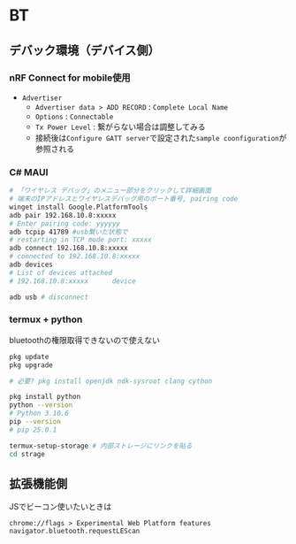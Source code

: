 # BT

## デバック環境（デバイス側）

### nRF Connect for mobile使用

- ```Advertiser```
  - ```Advertiser data > ADD RECORD``` : ```Complete Local Name```
  - ```Options``` : ```Connectable```
  - ```Tx Power Level``` : 繋がらない場合は調整してみる
  - 接続後は```Configure GATT server```で設定された```sample coonfiguration```が参照される

### C# MAUI

```bash
# 「ワイヤレス デバッグ」のメニュー部分をクリックして詳細画面
# 端末のIPアドレスとワイヤレスデバッグ用のポート番号, pairing code
winget install Google.PlatformTools
adb pair 192.168.10.8:xxxxx
# Enter pairing code: yyyyyy
adb tcpip 41789 #usb繋いだ状態で
# restarting in TCP mode port: xxxxx
adb connect 192.168.10.8:xxxxx
# connected to 192.168.10.8:xxxxx
adb devices
# List of devices attached
# 192.168.10.8:xxxxx      device

adb usb # disconnect
```

### termux + python

bluetoothの権限取得できないので使えない

```bash
pkg update
pkg upgrade

# 必要? pkg install openjdk ndk-sysroot clang cython

pkg install python
python --version
# Python 3.10.6
pip --version
# pip 25.0.1

termux-setup-storage # 内部ストレージにリンクを貼る
cd strage
``` 

## 拡張機能側

JSでビーコン使いたいときは

```
chrome://flags > Experimental Web Platform features
navigator.bluetooth.requestLEScan
```